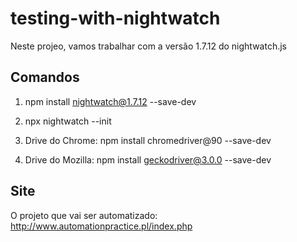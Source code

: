 # testing-with-nightwatch

Neste projeo, vamos trabalhar com a versão 1.7.12 do nightwatch.js

## Comandos

1. npm install nightwatch@1.7.12 --save-dev

2. npx nightwatch --init

3. Drive do Chrome: npm install chromedriver@90 --save-dev

4. Drive do Mozilla: npm install geckodriver@3.0.0 --save-dev

## Site

O projeto que vai ser automatizado: http://www.automationpractice.pl/index.php